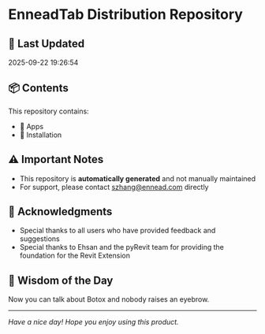 # EnneadTab Distribution Repository

## 📅 Last Updated
2025-09-22 19:26:54



## 📦 Contents
This repository contains:
- 📂 Apps
- 📂 Installation

## ⚠️ Important Notes
- This repository is **automatically generated** and not manually maintained
- For support, please contact szhang@ennead.com directly

## 🙏 Acknowledgments
- Special thanks to all users who have provided feedback and suggestions
- Special thanks to Ehsan and the pyRevit team for providing the foundation for the Revit Extension

## 💭 Wisdom of the Day
Now you can talk about Botox and nobody raises an eyebrow.

---
*Have a nice day! Hope you enjoy using this product.*

